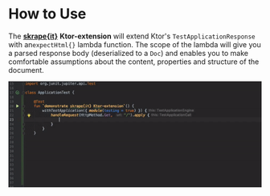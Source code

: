 # How to Use

The [**skrape{it}**](../) **Ktor-extension** will extend Ktor's `TestApplicationResponse` with an`expectHtml{}` lambda function. The scope of the lambda will give you a parsed response body \(deserialized to a `Doc`\) and enables you to make comfortable assumptions about the content, properties and structure of the document. 

![Documentation by example](../.gitbook/assets/example-usage%20%282%29.gif)

